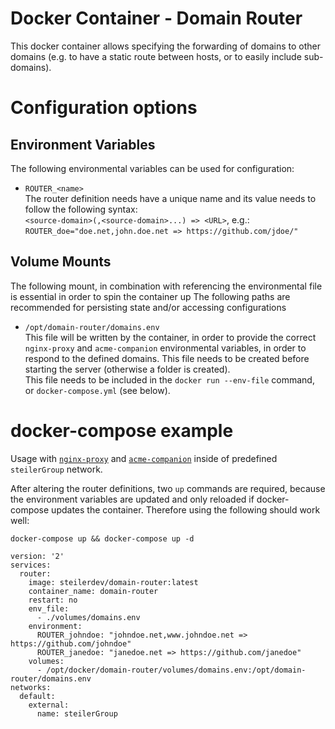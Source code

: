 # Docker Container - Domain Router
This docker container allows specifying the forwarding of domains to other domains (e.g. to have a static route between hosts, or to easily include sub-domains).

# Configuration options
## Environment Variables
The following environmental variables can be used for configuration:

 - `ROUTER_<name>`  
    The router definition needs have a unique name and its value needs to follow the following syntax:   
    `<source-domain>(,<source-domain>...) => <URL>`, e.g.: `ROUTER_doe="doe.net,john.doe.net => https://github.com/jdoe/"`

## Volume Mounts
The following mount, in combination with referencing the environmental file is essential in order to spin the container up
The following paths are recommended for persisting state and/or accessing configurations

 - `/opt/domain-router/domains.env`  
    This file will be written by the container, in order to provide the correct `nginx-proxy` and `acme-companion` environmental variables, in order to respond to the defined domains. This file needs to be created before starting the server (otherwise a folder is created).  
    This file needs to be included in the `docker run --env-file` command, or `docker-compose.yml` (see below).

# docker-compose example
Usage with [`nginx-proxy`](https://github.com/nginx-proxy/nginx-proxy) and [`acme-companion`](https://github.com/nginx-proxy/acme-companion) inside of predefined `steilerGroup` network.

After altering the router definitions, two `up` commands are required, because the environment variables are updated and only reloaded if docker-compose updates the container. Therefore using the following should work well:
```
docker-compose up && docker-compose up -d
```

```
version: '2'
services:
  router:
    image: steilerdev/domain-router:latest
    container_name: domain-router
    restart: no
    env_file:
      - ./volumes/domains.env
    environment:
      ROUTER_johndoe: "johndoe.net,www.johndoe.net => https://github.com/johndoe"
      ROUTER_janedoe: "janedoe.net => https://github.com/janedoe"
    volumes:
      - /opt/docker/domain-router/volumes/domains.env:/opt/domain-router/domains.env
networks:
  default:
    external:
      name: steilerGroup
```